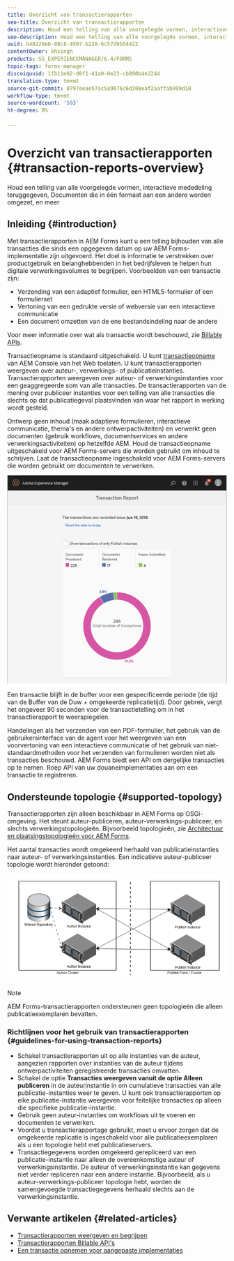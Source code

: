 ```yaml
---
title: Overzicht van transactierapporten
seo-title: Overzicht van transactierapporten
description: Houd een telling van alle voorgelegde vormen, interactieve mededeling teruggegeven, Documenten die in één formaat aan een andere worden omgezet, en meer
seo-description: Houd een telling van alle voorgelegde vormen, interactieve mededeling teruggegeven, Documenten die in één formaat aan een andere worden omgezet, en meer
uuid: b40220e6-88c8-4507-b228-6c57d9b54422
contentOwner: khsingh
products: SG_EXPERIENCEMANAGER/6.4/FORMS
topic-tags: forms-manager
discoiquuid: 1fb11e02-d8f1-41a0-8e23-cb890b4e2244
translation-type: tm+mt
source-git-commit: 0797eeae57ac5a9676c6d308eaf2aaffab999d18
workflow-type: tm+mt
source-wordcount: '593'
ht-degree: 0%

---
```



# Overzicht van transactierapporten {#transaction-reports-overview}

Houd een telling van alle voorgelegde vormen, interactieve mededeling teruggegeven, Documenten die in één formaat aan een andere worden omgezet, en meer

## Inleiding {#introduction}

Met transactierapporten in AEM Forms kunt u een telling bijhouden van alle transacties die sinds een opgegeven datum op uw AEM Forms-implementatie zijn uitgevoerd. Het doel is informatie te verstrekken over productgebruik en belanghebbenden in het bedrijfsleven te helpen hun digitale verwerkingsvolumes te begrijpen. Voorbeelden van een transactie zijn:

* Verzending van een adaptief formulier, een HTML5-formulier of een formulierset
* Vertoning van een gedrukte versie of webversie van een interactieve communicatie
* Een document omzetten van de ene bestandsindeling naar de andere

Voor meer informatie over wat als transactie wordt beschouwd, zie [Billable APIs](/help/forms/using/transaction-reports-billable-apis.md).

Transactieopname is standaard uitgeschakeld. U kunt [transactieopname](/help/forms/using/viewing-and-understanding-transaction-reports.md#setting-up-transaction-reports) van AEM Console van het Web toelaten. U kunt transactierapporten weergeven over auteur-, verwerkings- of publicatieinstanties. Transactierapporten weergeven over auteur- of verwerkingsinstanties voor een geaggregeerde som van alle transacties. De transactierapporten van de mening over publiceer instanties voor een telling van alle transacties die slechts op dat publicatiegeval plaatsvinden van waar het rapport in werking wordt gesteld.

Ontwerp geen inhoud (maak adaptieve formulieren, interactieve communicatie, thema&#39;s en andere ontwerpactiviteiten) en verwerkt geen documenten (gebruik workflows, documentservices en andere verwerkingsactiviteiten) op hetzelfde AEM. Houd de transactieopname uitgeschakeld voor AEM Forms-servers die worden gebruikt om inhoud te schrijven. Laat de transactieopname ingeschakeld voor AEM Forms-servers die worden gebruikt om documenten te verwerken.

![sample-transaction-report-schrijver-1](assets/sample-transaction-report-author-1.png)

Een transactie blijft in de buffer voor een gespecificeerde periode (de tijd van de Buffer van de Duw + omgekeerde replicatietijd). Door gebrek, vergt het ongeveer 90 seconden voor de transactietelling om in het transactierapport te weerspiegelen.

Handelingen als het verzenden van een PDF-formulier, het gebruik van de gebruikersinterface van de agent voor het weergeven van een voorvertoning van een interactieve communicatie of het gebruik van niet-standaardmethoden voor het verzenden van formulieren worden niet als transacties beschouwd. AEM Forms biedt een API om dergelijke transacties op te nemen. Roep API van uw douaneimplementaties aan om een transactie te registreren.

## Ondersteunde topologie {#supported-topology}

Transactierapporten zijn alleen beschikbaar in AEM Forms op OSGi-omgeving. Het steunt auteur-publiceren, auteur-verwerkings-publiceer, en slechts verwerkingstopologieën. Bijvoorbeeld topologieën, zie [Architectuur en plaatsingstopologieën voor AEM Forms](/help/forms/using/transaction-reports-overview.md).

Het aantal transacties wordt omgekeerd herhaald van publicatieinstanties naar auteur- of verwerkingsinstanties. Een indicatieve auteur-publiceer topologie wordt hieronder getoond:

![simpleschrijver-publish-topologie](assets/simple-author-publish-topology.png)

>[!NOTE]
>
>AEM Forms-transactierapporten ondersteunen geen topologieën die alleen publicatieexemplaren bevatten.

### Richtlijnen voor het gebruik van transactierapporten {#guidelines-for-using-transaction-reports}

* Schakel transactierapporten uit op alle instanties van de auteur, aangezien rapporten over instanties van de auteur tijdens ontwerpactiviteiten geregistreerde transacties omvatten.
* Schakel de optie **Transacties weergeven vanuit de optie Alleen publiceren** in de auteurinstantie in om cumulatieve transacties van alle publicatie-instanties weer te geven. U kunt ook transactierapporten op elke publicatie-instantie weergeven voor feitelijke transacties op alleen die specifieke publicatie-instantie.
* Gebruik geen auteur-instanties om workflows uit te voeren en documenten te verwerken.
* Voordat u transactierapportage gebruikt, moet u ervoor zorgen dat de omgekeerde replicatie is ingeschakeld voor alle publicatieexemplaren als u een topologie hebt met publicatieservers.
* Transactiegegevens worden omgekeerd gerepliceerd van een publicatie-instantie naar alleen de overeenkomstige auteur of verwerkingsinstantie. De auteur of verwerkingsinstantie kan gegevens niet verder repliceren naar een andere instantie. Bijvoorbeeld, als u auteur-verwerkings-publiceer topologie hebt, worden de samengevoegde transactiegegevens herhaald slechts aan de verwerkingsinstantie.

## Verwante artikelen {#related-articles}

* [Transactierapporten weergeven en begrijpen](/help/forms/using/viewing-and-understanding-transaction-reports.md)
* [Transactierapporten Billable API&#39;s](/help/forms/using/transaction-reports-billable-apis.md)
* [Een transactie opnemen voor aangepaste implementaties](/help/forms/using/record-transaction-custom-implementation.md)

